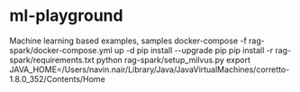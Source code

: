 # ml-playground
Machine learning based examples, samples
docker-compose -f rag-spark/docker-compose.yml up -d
pip install --upgrade pip
pip install -r rag-spark/requirements.txt
python rag-spark/setup_milvus.py
export JAVA_HOME=/Users/navin.nair/Library/Java/JavaVirtualMachines/corretto-1.8.0_352/Contents/Home